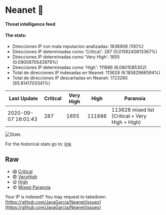 # Neanet :hocho:
#### Threat intelligence feed
#### The stats:

- Direcciones IP con mala reputacion analizadas: 1836908 (100%)
- Direcciones IP determinadas como 'Critical':  287 (0.0156240813367%)
- Direcciones IP determinadas como 'Very High':  1655 (0.0900970543979%)
- Direcciones IP determinadas como 'High':  111686 (6.0801085302)
- Total de direcciones IP indexadas en Neanet:  113628 (6.18582966594%)
- Total de direcciones IP descartadas en Neanet:  1723280 (93.8141703341%)

| Last Update | Critical | Very High | High | Paranoia |
| --- | --- | --- | --- | --- |
| 2020-09-07 16:01:43 | 287 | 1655 | 111686 | 113628 mixed list (Critical + Very High + High)|

![Stats](https://docs.google.com/spreadsheets/d/e/2PACX-1vSnaNMIXVabIpDJjufMlzH7poXnshF3mgd8Is1g9ytUEzVsP5my4Trn8f-xkoLLQ38xpL3HtmUexLo6/pubchart?oid=501124687&format=image)

For the historical stats go to: [link](/stats.csv)
## Raw
- :scream: [Critical](https://raw.githubusercontent.com/JavaGarcia/Neanet/master/blacklists/neanet_critical.txt)
- :fearful: [VeryHigh](https://raw.githubusercontent.com/JavaGarcia/Neanet/master/blacklists/neanet_veryHigh.txtt)
- :frowning: [High](https://raw.githubusercontent.com/JavaGarcia/Neanet/master/blacklists/neanet_high.txt)
- :dizzy_face: [Mixed-Paranoia](https://raw.githubusercontent.com/JavaGarcia/Neanet/master/blacklists/neanet_all.txt)


Your IP is indexed? You may request to takedown. [https://github.com/JavaGarcia/Neanet/issues](https://github.com/JavaGarcia/Neanet/issues)










































































































































































































































































































































































































































































































































































































































